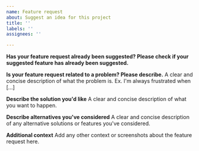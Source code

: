 ```yaml
---
name: Feature request
about: Suggest an idea for this project
title: ''
labels: ''
assignees: ''

---
```


**Has your feature request already been suggested? Please check if your suggested feature has already been suggested.**

**Is your feature request related to a problem? Please describe.**
A clear and concise description of what the problem is. Ex. I'm always frustrated when [...]

**Describe the solution you'd like**
A clear and concise description of what you want to happen.

**Describe alternatives you've considered**
A clear and concise description of any alternative solutions or features you've considered.

**Additional context**
Add any other context or screenshots about the feature request here.
